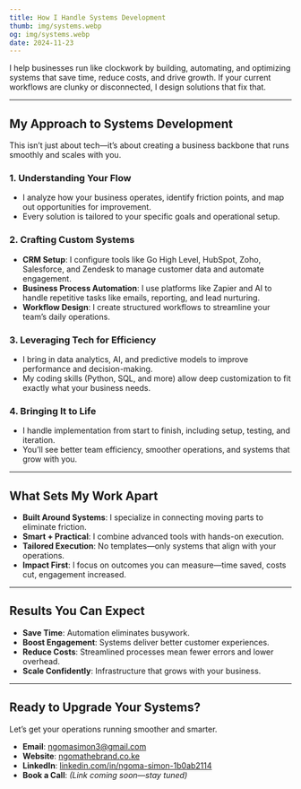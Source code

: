 ```yaml
---
title: How I Handle Systems Development  
thumb: img/systems.webp  
og: img/systems.webp  
date: 2024-11-23  
---
```


I help businesses run like clockwork by building, automating, and optimizing systems that save time, reduce costs, and drive growth. If your current workflows are clunky or disconnected, I design solutions that fix that.

---

## My Approach to Systems Development

This isn’t just about tech—it’s about creating a business backbone that runs smoothly and scales with you.

### 1. Understanding Your Flow
- I analyze how your business operates, identify friction points, and map out opportunities for improvement.  
- Every solution is tailored to your specific goals and operational setup.

### 2. Crafting Custom Systems
- **CRM Setup**: I configure tools like Go High Level, HubSpot, Zoho, Salesforce, and Zendesk to manage customer data and automate engagement.  
- **Business Process Automation**: I use platforms like Zapier and AI to handle repetitive tasks like emails, reporting, and lead nurturing.  
- **Workflow Design**: I create structured workflows to streamline your team’s daily operations.

### 3. Leveraging Tech for Efficiency
- I bring in data analytics, AI, and predictive models to improve performance and decision-making.  
- My coding skills (Python, SQL, and more) allow deep customization to fit exactly what your business needs.

### 4. Bringing It to Life
- I handle implementation from start to finish, including setup, testing, and iteration.  
- You’ll see better team efficiency, smoother operations, and systems that grow with you.

---

## What Sets My Work Apart

- **Built Around Systems**: I specialize in connecting moving parts to eliminate friction.  
- **Smart + Practical**: I combine advanced tools with hands-on execution.  
- **Tailored Execution**: No templates—only systems that align with your operations.  
- **Impact First**: I focus on outcomes you can measure—time saved, costs cut, engagement increased.

---

## Results You Can Expect

- **Save Time**: Automation eliminates busywork.  
- **Boost Engagement**: Systems deliver better customer experiences.  
- **Reduce Costs**: Streamlined processes mean fewer errors and lower overhead.  
- **Scale Confidently**: Infrastructure that grows with your business.

---

## Ready to Upgrade Your Systems?

Let’s get your operations running smoother and smarter.  
- **Email**: [ngomasimon3@gmail.com](mailto:ngomasimon3@gmail.com)  
- **Website**: [ngomathebrand.co.ke](http://ngomathebrand.co.ke)  
- **LinkedIn**: [linkedin.com/in/ngoma-simon-1b0ab2114](https://www.linkedin.com/in/ngoma-simon-1b0ab2114)  
- **Book a Call**: *(Link coming soon—stay tuned)*

